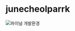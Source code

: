 # junecheolparrk  

![파이널 개발환경](https://user-images.githubusercontent.com/98640331/187192625-4ef0d20d-332c-4819-9184-ea76a211d943.JPG)
